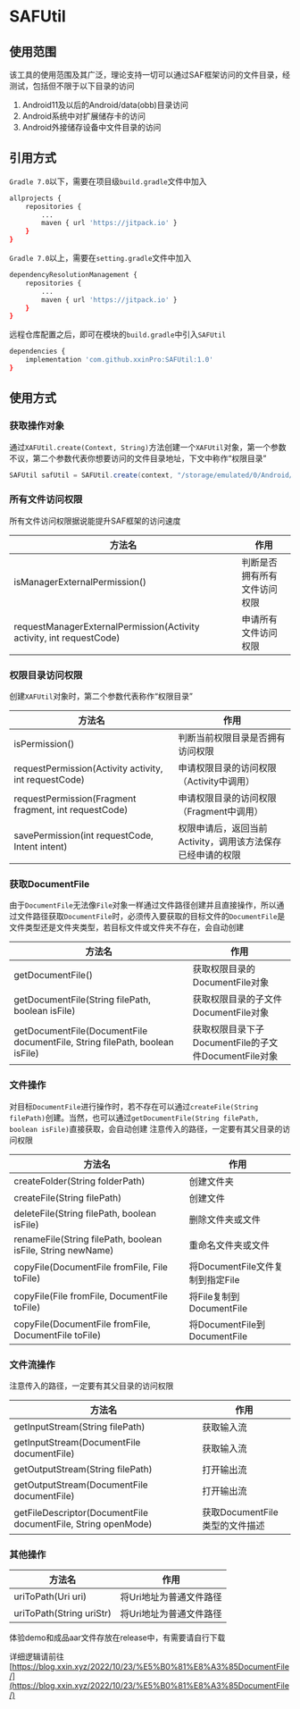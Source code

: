 SAFUtil
===============

## 使用范围

该工具的使用范围及其广泛，理论支持一切可以通过SAF框架访问的文件目录，经测试，包括但不限于以下目录的访问

1. Android11及以后的Android/data(obb)目录访问
2. Android系统中对扩展储存卡的访问
3. Android外接储存设备中文件目录的访问

## 引用方式

`Gradle 7.0`以下，需要在项目级`build.gradle`文件中加入

```sh
allprojects {
    repositories {
        ...
        maven { url 'https://jitpack.io' }
    }
}
```

`Gradle 7.0`以上，需要在`setting.gradle`文件中加入

```sh
dependencyResolutionManagement {
	repositories {
		...
		maven { url 'https://jitpack.io' }
	}
}
```

远程仓库配置之后，即可在模块的`build.gradle`中引入`SAFUtil`

```sh
dependencies {
    implementation 'com.github.xxinPro:SAFUtil:1.0'
}
```

## 使用方式

### 获取操作对象

通过`XAFUtil.create(Context, String)`方法创建一个`XAFUtil`对象，第一个参数不议，第二个参数代表你想要访问的文件目录地址，下文中称作“权限目录”

```java
SAFUtil safUtil = SAFUtil.create(context, "/storage/emulated/0/Android/data/com.test.folder");
```

### 所有文件访问权限

所有文件访问权限据说能提升SAF框架的访问速度

| 方法名                                                                  | 作用             |
|----------------------------------------------------------------------|----------------|
| isManagerExternalPermission()                                        | 判断是否拥有所有文件访问权限 |
| requestManagerExternalPermission(Activity activity, int requestCode) | 申请所有文件访问权限     |

### 权限目录访问权限

创建`XAFUtil`对象时，第二个参数代表称作“权限目录”

| 方法名                                                   | 作用                                |
|-------------------------------------------------------|-----------------------------------|
| isPermission()                                        | 判断当前权限目录是否拥有访问权限                  |
| requestPermission(Activity activity, int requestCode) | 申请权限目录的访问权限（Activity中调用）          |
| requestPermission(Fragment fragment, int requestCode) | 申请权限目录的访问权限（Fragment中调用）          |
| savePermission(int requestCode, Intent intent)        | 权限申请后，返回当前Activity，调用该方法保存已经申请的权限 |

### 获取DocumentFile

由于`DocumentFile`无法像`File`对象一样通过文件路径创建并且直接操作，所以通过文件路径获取`DocumentFile`时，必须传入要获取的目标文件的`DocumentFile`是文件类型还是文件夹类型，若目标文件或文件夹不存在，会自动创建

| 方法名                                                                         | 作用                                     |
|-----------------------------------------------------------------------------|----------------------------------------|
| getDocumentFile()                                                           | 获取权限目录的DocumentFile对象                  |
| getDocumentFile(String filePath, boolean isFile)                            | 获取权限目录的子文件DocumentFile对象               |
| getDocumentFile(DocumentFile documentFile, String filePath, boolean isFile) | 获取权限目录下子DocumentFile的子文件DocumentFile对象 |

### 文件操作

对目标`DocumentFile`进行操作时，若不存在可以通过`createFile(String filePath)`创建。当然，也可以通过`getDocumentFile(String filePath, boolean isFile)`直接获取，会自动创建
注意传入的路径，一定要有其父目录的访问权限

| 方法名                                                         | 作用                         |
|-------------------------------------------------------------|----------------------------|
| createFolder(String folderPath)                             | 创建文件夹                      |
| createFile(String filePath)                                 | 创建文件                       |
| deleteFile(String filePath, boolean isFile)                 | 删除文件夹或文件                   |
| renameFile(String filePath, boolean isFile, String newName) | 重命名文件夹或文件                  |
| copyFile(DocumentFile fromFile, File toFile)                | 将DocumentFile文件复制到指定File   |
| copyFile(File fromFile, DocumentFile toFile)                | 将File复制到DocumentFile       |
| copyFile(DocumentFile fromFile, DocumentFile toFile)        | 将DocumentFile到DocumentFile |

### 文件流操作

注意传入的路径，一定要有其父目录的访问权限

| 方法名                                                           | 作用                    |
|---------------------------------------------------------------|-----------------------|
| getInputStream(String filePath)                               | 获取输入流                 |
| getInputStream(DocumentFile documentFile)                     | 获取输入流                 |
| getOutputStream(String filePath)                              | 打开输出流                 |
| getOutputStream(DocumentFile documentFile)                    | 打开输出流                 |
| getFileDescriptor(DocumentFile documentFile, String openMode) | 获取DocumentFile类型的文件描述 |

### 其他操作

| 方法名                      | 作用            |
|--------------------------|---------------|
| uriToPath(Uri uri)       | 将Uri地址为普通文件路径 |
| uriToPath(String uriStr) | 将Uri地址为普通文件路径 |


体验demo和成品aar文件存放在release中，有需要请自行下载

详细逻辑请前往[https://blog.xxin.xyz/2022/10/23/%E5%B0%81%E8%A3%85DocumentFile/](https://blog.xxin.xyz/2022/10/23/%E5%B0%81%E8%A3%85DocumentFile/)


